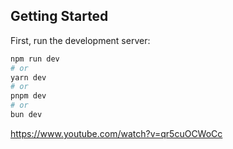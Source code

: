 ## Getting Started

First, run the development server:

```bash
npm run dev
# or
yarn dev
# or
pnpm dev
# or
bun dev
```

https://www.youtube.com/watch?v=qr5cuOCWoCc